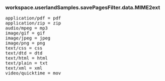 ### workspace.userlandSamples.savePagesFilter.data.MIME2ext
<pre>application/pdf = pdfapplication/zip = zipaudio/mpeg = mp3image/gif = gifimage/jpeg = jpegimage/png = pngtext/css = csstext/dtd = dtdtext/html = htmltext/plain = txttext/xml = xmlvideo/quicktime = mov</pre>